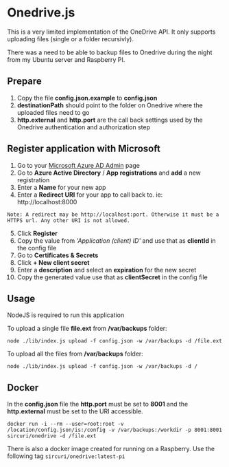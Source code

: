 # Onedrive.js

This is a very limited implementation of the OneDrive API. It only supports uploading files (single or a folder recursivly).

There was a need to be able to backup files to Onedrive during the night from my Ubuntu server and Raspberry PI.

## Prepare

1. Copy the file __config.json.example__ to __config.json__
2. __destinationPath__ should point to the folder on Onedrive where the uploaded files need to go
3. __http.external__ and __http.port__ are the call back settings used by the Onedrive authentication and authorization step

## Register application with Microsoft

1. Go to your [Microsoft Azure AD Admin](https://portal.azure.com) page
2. Go to __Azure Active Directory__ / __App registrations__ and __add__ a new registration
3. Enter a __Name__ for your new app
4. Enter a __Redirect URI__ for your app to call back to. ie: http://localhost:8000

`Note: A redirect may be http://localhost:port. Otherwise it must be a HTTPS url. Any other URI is not allowed.`

5. Click __Register__
6. Copy the value from _'Application (client) ID'_ and use that as __clientId__ in the config file
7. Go to __Certificates & Secrets__
8. Click __+ New client secret__
9. Enter a __description__ and select an __expiration__ for the new secret
10. Copy the generated value use that as __clientSecret__ in the config file

## Usage

NodeJS is required to run this application

To upload a single file __file.ext__ from __/var/backups__ folder:

`node ./lib/index.js upload -f config.json -w /var/backups -d /file.ext`

To upload all the files from __/var/backups__ folder:

`node ./lib/index.js upload -f config.json -w /var/backups -d /`

## Docker

In the __config.json__ file the __http.port__ must be set to __8001__ and the __http.external__ must be set to the URI accessible.

`docker run -i --rm --user=root:root -v /location/config.json/is:/config -v /var/backups:/workdir -p 8001:8001 sircuri/onedrive -d /file.ext`

There is also a docker image created for running on a Raspberry. Use the following tag `sircuri/onedrive:latest-pi`
